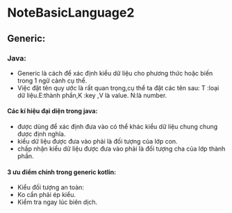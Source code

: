 # NoteBasicLanguage2
## Generic:
### Java:
-  Generic là cách để xác định kiểu dữ liệu cho phương thức hoặc biến trong 1 ngữ cảnh cụ thể.
-  Việc đặt tên quy ước là rất quan trọng,cụ thể ta đặt các tên sau: T :loại dữ liệu.E:thành phần,K :key ,V là value. N:là number.
#### Các kí hiệu đại diện trong java: 
-    <?>  được dùng để xác định đưa vào có thể khác kiểu dữ liệu chung chung được định nghĩa.
-    <?extends type> kiểu dữ liệu được đưa vào phải là đối tượng của lớp con.
-    <?super type> chấp nhận kiểu dữ liệu được đưa vào phải là đối tượng cha của lớp thành phần.
#### 3 ưu điểm chính trong generic kotlin: 
- Kiểu đối tượng an toàn:
- Ko cần phải ép kiểu.
- Kiểm tra ngay lúc biên dịch.
